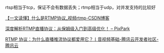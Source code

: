 rtsp相当于tcp，保证不会有数据丢失；rtmp相当于udp，对并发支持的比较好

[【一文读懂】什么是RTMP协议_视频rtmp-CSDN博客](https://blog.csdn.net/Bl_a_ck/article/details/146311188)

[深度解析RTMP直播协议：从保姆级入门到高级优化！ – PixPark](https://pixpark.net/rtmp-protocol.html)

[RTMP 协议：为什么直播推流协议都爱用它？丨音视频基础-腾讯云开发者社区-腾讯云](https://cloud.tencent.com/developer/article/2021490)